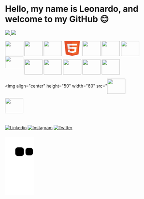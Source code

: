 # Hello, my name is Leonardo, and welcome to my GitHub 😊

<div align="">
  <a href="https://github.com/leovnoliveira">
    <img height="145em" src="https://github-readme-stats.vercel.app/api?username=leovnoliveira&count_private=true&include_all_commits=true&show_icons=true&theme=dracula&hide_border=false&show_owner=true&v=2"/>
    <img height="145em" src="https://github-readme-stats.vercel.app/api/top-langs/?username=leovnoliveira&theme=dracula&hide_border=false&&layout=compact&v=2"/>
  </a>
</div>

<div style="display: inline_block"><br>
  
  <img align="center" height="50" width="60" src="https://cdn.jsdelivr.net/gh/devicons/devicon/icons/python/python-original.svg" />

  <img align="center" height="50" width="60" src="https://cdn.jsdelivr.net/gh/devicons/devicon@latest/icons/azuresqldatabase/azuresqldatabase-original.svg" />
          
  <img align="center" height="50" width="60" src="https://cdn.jsdelivr.net/gh/devicons/devicon/icons/mysql/mysql-original-wordmark.svg" />

  <img align="center" height="50" width="60" src="https://raw.githubusercontent.com/devicons/devicon/master/icons/html5/html5-original.svg" />

  <img align="center" height="50" width="60" src="https://cdn.jsdelivr.net/gh/devicons/devicon/icons/git/git-original.svg" />

  <img align="center" height="50" width="60" src="https://cdn.jsdelivr.net/gh/devicons/devicon@latest/icons/apacheairflow/apacheairflow-original.svg" />

  <img align="center" height="50" width="60" src="https://cdn.jsdelivr.net/gh/devicons/devicon@latest/icons/amazonwebservices/amazonwebservices-original-wordmark.svg" />
          
  <img algin="center" height ="40" width="60" src="https://cdn.jsdelivr.net/gh/devicons/devicon@latest/icons/jupyter/jupyter-original.svg" />
          
  
  <img align="center" height="50" width="60" src="https://cdn.jsdelivr.net/gh/devicons/devicon@latest/icons/vscode/vscode-original.svg" />          
  
 <img align="center" height="50" width="60" src="https://cdn.jsdelivr.net/gh/devicons/devicon@latest/icons/selenium/selenium-original.svg" />

 <img align="center" height="50" width="60" src="https://cdn.jsdelivr.net/gh/devicons/devicon@latest/icons/openapi/openapi-plain.svg" />

 <img align="center" height="50" width="60" src="https://cdn.jsdelivr.net/gh/devicons/devicon@latest/icons/docker/docker-original-wordmark.svg" />

  <img align="center" height="50" width="60" src="https://cdn.jsdelivr.net/gh/devicons/devicon@latest/icons/apachespark/apachespark-original-wordmark.svg" />
              
  <img align="center" height="50" width="60" src="<img align="center" height="50" width="60" src="https://cdn.jsdelivr.net/gh/devicons/devicon@latest/icons/streamlit/streamlit-plain-wordmark.svg" />         

  <img align="center" height="50" width="60" src="https://cdn.jsdelivr.net/gh/devicons/devicon@latest/icons/azure/azure-original.svg" />    
          
  

</div>

#

[![Linkedin](https://img.shields.io/badge/LinkedIn-0077B5?style=for-the-badge&logo=linkedin&logoColor=white)](https://www.linkedin.com/in/leonardo-oliveira-334612150/)
[![Instagram](https://img.shields.io/badge/Instagram-E4405F?style=for-the-badge&logo=instagram&logoColor=white)](https://www.instagram.com/iamtheleos/)
[![Twitter](https://img.shields.io/badge/Twitter-1DA1F2?style=for-the-badge&logo=twitter&logoColor=white)](https://twitter.com/iamtheleos)



###

 ![Snake animation](https://github.com/leovnoliveira/leovnoliveira/raw/output/github-contribution-grid-snake.svg)

